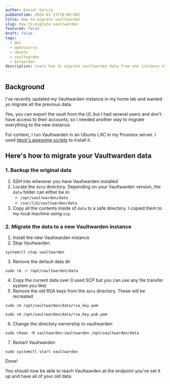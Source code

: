 ```yaml
---
author: Daniel Garcia
pubDatetime: 2024-02-23T10:00:00Z
title: How to migrate vaultwarden
slug: how-to-migrate-vaultwarden
featured: false
draft: false
tags:
  - dev
  - opensource
  - ubuntu
  - vaultwarden
  - bitwarden
description: Learn how to migrate vaultwarden data from one instance to another.
---
```


## Background

I've recently updated my Vaultwarden instance in my home lab and wanted yo migrate all the previous data.

Yes, you can export the vault from the UI, but I had several users and don't have access to their accounts, so I needed another way to migrate everything to the new instance.

For context, I run Vaultwarden in an Ubuntu LXC in my Proxmox server. I used [tteck's awesome scripts](https://tteck.github.io/Proxmox/) to install it.

## Here's how to migrate your Vaultwarden data

### 1. Backup the original data

1. SSH into wherever you have Vaultwarden installed
2. Locate the `data` directory.
   Depending on your Vaultwarden version, the `data` folder can either be in:
   - `/opt/vaultwarden/data`
   - `/var/lib/vaultwarden/data`
3. Copy all the contents inside of `data` to a safe directory. I copied them to my local machine using `scp`.

### 2. Migrate the data to a new Vaultwarden instance

1. Install the new Vaultwarden instance
2. Stop Vaultwarden

```
systemctl stop vaultwarden
```

3. Remove the default data dir

```
sudo rm -r /opt/vaultwarden/data
```

4. Copy the current data over (I used SCP but you can use any file transfer system you like)
5. Remove the old RSA keys from the `data` directory. These will be recreated

```
sudo rm /opt/vaultwarden/data/rsa_key.pem
```

```
sudo rm /opt/vaultwarden/data/rsa_key.pub.pem
```

6. Change the directory ownership to vaultwarden

```
sudo chown -R vaultwarden:vaultwarden /opt/vaultwarden/data
```

7. Restart Vaultwarden

```
sudo systemctl start vaultwarden
```

Done!

You should now be able to reach Vaultwarden at the endpoint you've set it up and have all of your old data.
